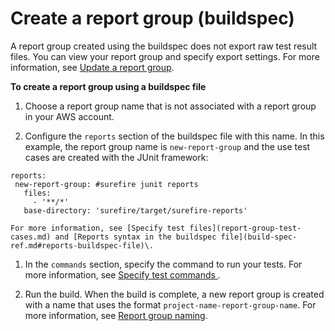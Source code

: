 # Create a report group \(buildspec\)<a name="test-report-group-create-buildspec"></a>

A report group created using the buildspec does not export raw test result files\. You can view your report group and specify export settings\. For more information, see [Update a report group](report-group-export-settings.md)\. 

**To create a report group using a buildspec file**

1.  Choose a report group name that is not associated with a report group in your AWS account\. 

1.  Configure the `reports` section of the buildspec file with this name\. In this example, the report group name is `new-report-group` and the use test cases are created with the JUnit framework: 

   ```
   reports:
    new-report-group: #surefire junit reports
      files:
        - '**/*'
      base-directory: 'surefire/target/surefire-reports'
   ```

    For more information, see [Specify test files](report-group-test-cases.md) and [Reports syntax in the buildspec file](build-spec-ref.md#reports-buildspec-file)\. 

1. In the `commands` section, specify the command to run your tests\. For more information, see [ Specify test commands ](report-group-test-case-commands.md)\. 

1.  Run the build\. When the build is complete, a new report group is created with a name that uses the format `project-name-report-group-name`\. For more information, see [Report group naming](test-report-group-naming.md)\. 

